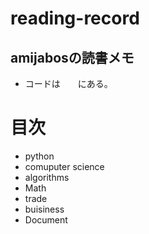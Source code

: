 # reading-record
## amijabosの読書メモ
- コードは　　にある。

# 目次
- python
- comuputer science
- algorithms
- Math
- trade
- buisiness
- Document
